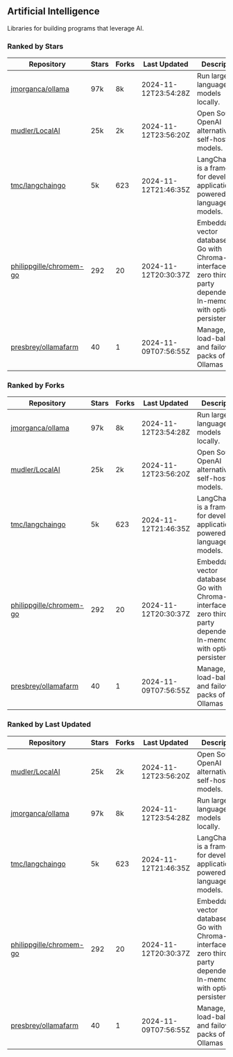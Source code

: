 ## Artificial Intelligence

Libraries for building programs that leverage AI.

### Ranked by Stars

| Repository | Stars | Forks | Last Updated | Description | 
|------------|-------|-------|--------------|-------------|
| [jmorganca/ollama](https://github.com/jmorganca/ollama) | 97k | 8k | 2024-11-12T23:54:28Z |  Run large language models locally. |
| [mudler/LocalAI](https://github.com/mudler/LocalAI) | 25k | 2k | 2024-11-12T23:56:20Z |  Open Source OpenAI alternative, self-host AI models. |
| [tmc/langchaingo](https://github.com/tmc/langchaingo) | 5k | 623 | 2024-11-12T21:46:35Z |  LangChainGo is a framework for developing applications powered by language models. |
| [philippgille/chromem-go](https://github.com/philippgille/chromem-go) | 292 | 20 | 2024-11-12T20:30:37Z |  Embeddable vector database for Go with Chroma-like interface and zero third-party dependencies. In-memory with optional persistence. |
| [presbrey/ollamafarm](https://github.com/presbrey/ollamafarm) | 40 | 1 | 2024-11-09T07:56:55Z |  Manage, load-balance, and failover packs of Ollamas |

### Ranked by Forks

| Repository | Stars | Forks | Last Updated | Description | 
|------------|-------|-------|--------------|-------------|
| [jmorganca/ollama](https://github.com/jmorganca/ollama) | 97k | 8k | 2024-11-12T23:54:28Z |  Run large language models locally. |
| [mudler/LocalAI](https://github.com/mudler/LocalAI) | 25k | 2k | 2024-11-12T23:56:20Z |  Open Source OpenAI alternative, self-host AI models. |
| [tmc/langchaingo](https://github.com/tmc/langchaingo) | 5k | 623 | 2024-11-12T21:46:35Z |  LangChainGo is a framework for developing applications powered by language models. |
| [philippgille/chromem-go](https://github.com/philippgille/chromem-go) | 292 | 20 | 2024-11-12T20:30:37Z |  Embeddable vector database for Go with Chroma-like interface and zero third-party dependencies. In-memory with optional persistence. |
| [presbrey/ollamafarm](https://github.com/presbrey/ollamafarm) | 40 | 1 | 2024-11-09T07:56:55Z |  Manage, load-balance, and failover packs of Ollamas |

### Ranked by Last Updated

| Repository | Stars | Forks | Last Updated | Description | 
|------------|-------|-------|--------------|-------------|
| [mudler/LocalAI](https://github.com/mudler/LocalAI) | 25k | 2k | 2024-11-12T23:56:20Z |  Open Source OpenAI alternative, self-host AI models. |
| [jmorganca/ollama](https://github.com/jmorganca/ollama) | 97k | 8k | 2024-11-12T23:54:28Z |  Run large language models locally. |
| [tmc/langchaingo](https://github.com/tmc/langchaingo) | 5k | 623 | 2024-11-12T21:46:35Z |  LangChainGo is a framework for developing applications powered by language models. |
| [philippgille/chromem-go](https://github.com/philippgille/chromem-go) | 292 | 20 | 2024-11-12T20:30:37Z |  Embeddable vector database for Go with Chroma-like interface and zero third-party dependencies. In-memory with optional persistence. |
| [presbrey/ollamafarm](https://github.com/presbrey/ollamafarm) | 40 | 1 | 2024-11-09T07:56:55Z |  Manage, load-balance, and failover packs of Ollamas |

